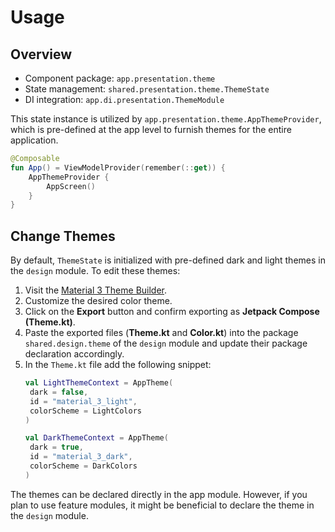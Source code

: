 # Usage

## Overview

- Component package: `app.presentation.theme`
- State management: `shared.presentation.theme.ThemeState`
- DI integration: `app.di.presentation.ThemeModule`

This state instance is utilized by `app.presentation.theme.AppThemeProvider`, which is pre-defined at the app level to furnish themes for the entire application.

```kotlin
@Composable
fun App() = ViewModelProvider(remember(::get)) {
    AppThemeProvider {
        AppScreen()
    }
}
```

## Change Themes

By default, `ThemeState` is initialized with pre-defined dark and light themes in the `design` module. To edit these themes:

1. Visit the [Material 3 Theme Builder](https://m3.material.io/theme-builder#/custom).
2. Customize the desired color theme.
3. Click on the **Export** button and confirm exporting as **Jetpack Compose (Theme.kt)**.
4. Paste the exported files (**Theme.kt** and **Color.kt**) into the package `shared.design.theme` of the `design` module and update their package declaration accordingly.
5. In the `Theme.kt` file add the following snippet:
   ```kotlin
   val LightThemeContext = AppTheme(
    dark = false,
    id = "material_3_light",
    colorScheme = LightColors
   )

   val DarkThemeContext = AppTheme(
    dark = true,
    id = "material_3_dark",
    colorScheme = DarkColors
   )
   ```

The themes can be declared directly in the app module. However, if you plan to use feature modules, it might be beneficial to declare the theme in the `design` module.
